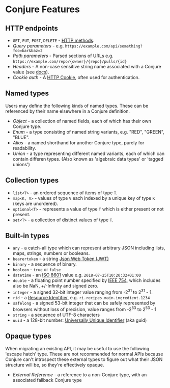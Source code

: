 # Conjure Features

## HTTP endpoints

- `GET`, `PUT`, `POST`, `DELETE` - [HTTP methods](https://developer.mozilla.org/en-US/docs/Web/HTTP/Methods).
- _Query parameters_ - e.g. `https://example.com/api/something?foo=bar&baz=2`
- _Path parameters_ - Parsed sections of URLs e.g. `https://example.com/repo/{owner}/{repo}/pulls/{id}`
- _Headers_ - A non-case sensitive string name associated with a Conjure value (see [docs](https://developer.mozilla.org/en-US/docs/Web/HTTP/Headers)).
- _Cookie auth_ - A [HTTP Cookie](https://developer.mozilla.org/en-US/docs/Web/HTTP/Cookies), often used for authentication.


## Named types

Users may define the following kinds of named types. These can be referenced by their name elsewhere in a Conjure definition.

  - _Object_ - a collection of named fields, each of which has their own Conjure type.
  - _Enum_ - a type consisting of named string variants, e.g. "RED", "GREEN", "BLUE".
  - _Alias_ - a named shorthand for another Conjure type, purely for readability.
  - _Union_ - a type representing different named variants, each of which can contain differen types. (Also known as 'algebraic data types' or 'tagged unions')

## Collection types

  - `list<T>` - an ordered sequence of items of type `T`.
  - `map<K, V>` - values of type `V` each indexed by a unique key of type `K` (keys are unordered).
  - `optional<T>` - represents a value of type `T` which is either present or not present.
  - `set<T>` - a collection of distinct values of type `T`.

## Built-in types

  - `any` - a catch-all type which can represent arbitrary JSON including lists, maps, strings, numbers or booleans.
  - `bearertoken` - a string [Json Web Token (JWT)](https://jwt.io/)
  - `binary` - a sequence of binary.
  - `boolean` - `true` or `false`
  - `datetime` - an [ISO 8601](https://en.wikipedia.org/wiki/ISO_8601) value e.g. `2018-07-25T10:20:32+01:00`
  - `double` - a floating point number specified by [IEEE 754](https://ieeexplore.ieee.org/document/4610935/), which includes also be NaN, +/-Infinity and signed zero.
  - `integer` - a signed 32-bit integer value ranging from -2<sup>31</sup> to 2<sup>31</sup> - 1.
  - `rid` - a [Resource Identifier](https://github.com/palantir/resource-identifier), e.g. `ri.recipes.main.ingredient.1234`
  - `safelong` - a signed 53-bit integer that can be safely represented by browsers without loss of precision, value ranges from -2<sup>53</sup> to 2<sup>53</sup> - 1
  - `string` - a sequence of UTF-8 characters
  - `uuid` - a 128-bit number: [Universally Unique Identifier](https://en.wikipedia.org/wiki/Universally_unique_identifier#Versions) (aka guid)

## Opaque types

When migrating an existing API, it may be useful to use the following 'escape hatch' type.  These are not recommended for normal APIs because Conjure can't introspect these external types to figure out what their JSON structure will be, so they're effectively opaque.

  - _External Reference_ - a reference to a non-Conjure type, with an associated fallback Conjure type
